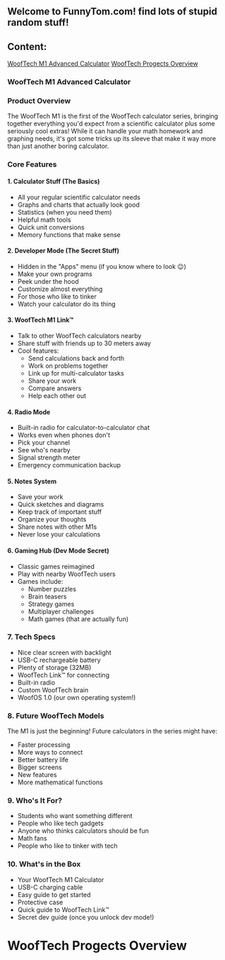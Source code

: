 ## Welcome to FunnyTom.com! find lots of stupid random stuff!

## Content:
[WoofTech M1 Advanced Calculator](https://funnytom777.github.io/#wooftech-m1-advanced-calculator)
[WoofTech Progects Overview](https://funnytom777.github.io/#wooftech-m1-advanced-calculator)  


### WoofTech M1 Advanced Calculator

### Product Overview
The WoofTech M1 is the first of the WoofTech calculator series, bringing together everything you'd expect from a scientific calculator plus some seriously cool extras! While it can handle your math homework and graphing needs, it's got some tricks up its sleeve that make it way more than just another boring calculator.

### Core Features

#### 1. Calculator Stuff (The Basics)
- All your regular scientific calculator needs
- Graphs and charts that actually look good
- Statistics (when you need them)
- Helpful math tools
- Quick unit conversions
- Memory functions that make sense

#### 2. Developer Mode (The Secret Stuff)
- Hidden in the "Apps" menu (if you know where to look 😉)
- Make your own programs
- Peek under the hood
- Customize almost everything
- For those who like to tinker
- Watch your calculator do its thing

#### 3. WoofTech M1 Link™ 
- Talk to other WoofTech calculators nearby
- Share stuff with friends up to 30 meters away
- Cool features:
  - Send calculations back and forth
  - Work on problems together
  - Link up for multi-calculator tasks
  - Share your work
  - Compare answers
  - Help each other out

#### 4. Radio Mode
- Built-in radio for calculator-to-calculator chat
- Works even when phones don't
- Pick your channel
- See who's nearby
- Signal strength meter
- Emergency communication backup

#### 5. Notes System
- Save your work
- Quick sketches and diagrams
- Keep track of important stuff
- Organize your thoughts
- Share notes with other M1s
- Never lose your calculations

#### 6. Gaming Hub (Dev Mode Secret)
- Classic games reimagined
- Play with nearby WoofTech users
- Games include:
  - Number puzzles
  - Brain teasers
  - Strategy games
  - Multiplayer challenges
  - Math games (that are actually fun)

### 7. Tech Specs
- Nice clear screen with backlight
- USB-C rechargeable battery
- Plenty of storage (32MB)
- WoofTech Link™ for connecting
- Built-in radio
- Custom WoofTech brain
- WoofOS 1.0 (our own operating system!)

### 8. Future WoofTech Models
The M1 is just the beginning! Future calculators in the series might have:
- Faster processing
- More ways to connect
- Better battery life
- Bigger screens
- New features
- More mathematical functions

### 9. Who's It For?
- Students who want something different
- People who like tech gadgets
- Anyone who thinks calculators should be fun
- Math fans
- People who like to tinker with tech

### 10. What's in the Box
- Your WoofTech M1 Calculator
- USB-C charging cable
- Easy guide to get started
- Protective case
- Quick guide to WoofTech Link™
- Secret dev guide (once you unlock dev mode!)

# WoofTech Progects Overview
